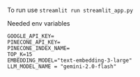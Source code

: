 To run use ```streamlit run streamlit_app.py```

Needed env variables
```
GOOGLE_API_KEY=
PINECONE_API_KEY=
PINECONE_INDEX_NAME=
TOP_K=15
EMBEDDING_MODEL="text-embedding-3-large"
LLM_MODEL_NAME = "gemini-2.0-flash"
``` 
